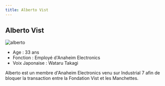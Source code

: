 ```yaml
---
title: Alberto Vist
---
```


Alberto Vist
------------

![alberto](/images/stories/saga/unicorn/persos/anaheim/alberto.jpg)
- Age : 33 ans  
- Fonction : Employé d'Anaheim Electronics  
- Voix Japonaise : Wataru Takagi


Alberto est un membre d'Anaheim Electronics venu sur Industrial 7 afin de bloquer la transaction entre la Fondation Vist et les Manchettes.

